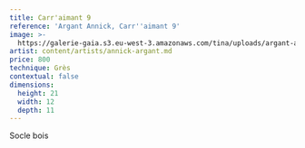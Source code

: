 ```yaml
---
title: Carr'aimant 9
reference: 'Argant Annick, Carr''aimant 9'
image: >-
  https://galerie-gaia.s3.eu-west-3.amazonaws.com/tina/uploads/argant-annick/galerie-gaia-argant-annick-carraimants-9.jpg
artist: content/artists/annick-argant.md
price: 800
technique: Grès
contextual: false
dimensions:
  height: 21
  width: 12
  depth: 11
---
```


Socle bois
